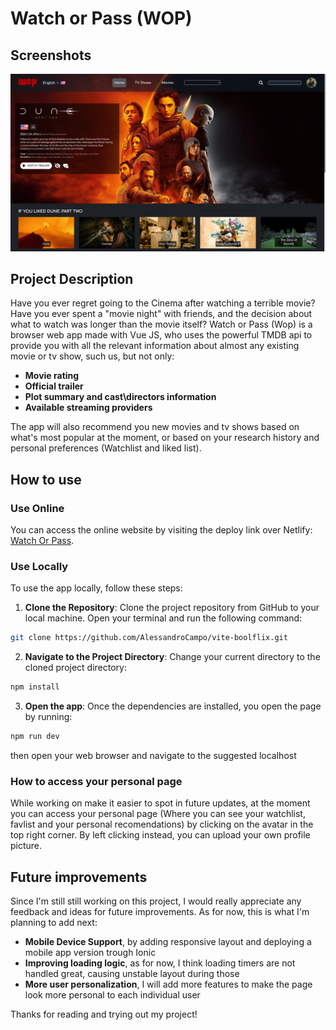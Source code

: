# Watch or Pass (WOP)

## Screenshots

![Screenshot 1](public/images/screenshot.png)


## Project Description

Have you ever regret going to the Cinema after watching a terrible movie? Have you ever spent a "movie night" with friends, and the decision about what to watch was longer than the movie itself?
Watch or Pass (Wop) is a browser web app made with Vue JS, who uses the powerful TMDB api to provide you with all the relevant information about almost any existing movie or tv show, such us, but not only:

- **Movie rating**
- **Official trailer**
- **Plot summary and cast\directors information**
- **Available streaming providers**

The app will also recommend you new movies and tv shows based on what's most popular at the moment, or based on your research history and personal preferences (Watchlist and liked list).

## How to use

### Use Online

You can access the online  website by visiting the deploy link over Netlify: [Watch Or Pass](https://watch-or-pass.netlify.app/).

### Use Locally

To use the app locally, follow these steps:

1. **Clone the Repository**: Clone the project repository from GitHub to your local machine. Open your terminal and run the following command:

  ```bash
git clone https://github.com/AlessandroCampo/vite-boolflix.git
```


2. **Navigate to the Project Directory**: Change your current directory to the cloned project directory:

```bash
npm install
```

3. **Open the app**: Once the dependencies are installed, you open the page by running:
```bash
npm run dev
```
then open your web browser and navigate to the suggested localhost

### How to access  your personal page

While working on make it easier to spot in future updates, at the moment you can access your personal page (Where you can see your watchlist, favlist and your personal recomendations) by clicking on the avatar in the top right corner. By left clicking instead, you can upload your own profile picture.

## Future improvements

Since I'm still still working on this project, I would really appreciate any feedback and ideas for future improvements. As for now, this is what I'm planning to add next: 

- **Mobile Device Support**, by adding responsive layout and deploying a mobile app version trough Ionic
- **Improving loading logic**, as for now, I think loading timers are not handled great, causing unstable layout during those
- **More user personalization**, I will add more features to make the page look more personal to each individual user

Thanks for reading and trying out my project!


